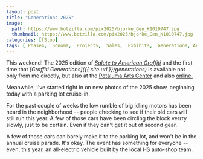 ```yaml
---
layout: post
title: "Generations 2025"
image:
  path: https://www.botzilla.com/pix2025/bjorke_Gen_K1010747.jpg
  thumbnail: https://www.botzilla.com/pix2025/bjorke_Gen_K1010747.jpg
categories: [fStop]
tags: [_Phase4, _Sonoma, _Projects, _Sales, _Exhibits, _Generations, AATS24, AATS25, _HowTo, ArtTrails24, _xfer]
---
```


This weekend! The 2025 edition of _[Salute to American Graffiti](https://www.americangraffiti.net/)_ and the first time that _[Graffiti Generations]({{ site.url }}/generations)_ is available not only from me directly, but also at the [Petaluma Arts Center](https://www.petalumaartscenter.org/) and also [online.](https://www.magcloud.com/browse/issue/2824167?__r=97979)

Meanwhile, I've started right in on new photos of the 2025 show, beginning today with a parking lot cruise-in.

For the past couple of weeks the low rumble of big idling motors has been heard in the neighborhood -- people checking to see if their old cars will still run this year. A few of those cars have been circling the block verrry slowly, just to be certain. Even if they can't get it out of second gear.

A few of those cars can barely make it to the parking lot, and won't be in the annual cruise parade. It's okay. The event has something for everyone -- even, this year, an all-electric vehicle built by the local HS auto-shop team.
